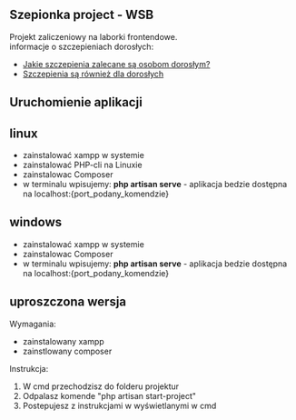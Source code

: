 ## Szepionka project - WSB

Projekt zaliczeniowy na laborki frontendowe. </br>
informacje o szczepieniach dorosłych:

-   [Jakie szczepienia zalecane są osobom dorosłym?](https://szczepienia.pzh.gov.pl/faq/jakie-szczepienia-zalecane-sa-osobom-doroslym/)
-   [Szczepienia są również dla dorosłych](https://zdrowie.pap.pl/szczepienia/szczepienia-sa-rowniez-dla-doroslych)

## Uruchomienie aplikacji

## linux

-   zainstalować xampp w systemie
-   zainstalować PHP-cli na Linuxie
-   zainstalowac Composer
-   w terminalu wpisujemy: <b>php artisan serve</b> - aplikacja bedzie dostępna na localhost:{port_podany_komendzie}

## windows

-   zainstalować xampp w systemie
-   zainstalowac Composer
-   w terminalu wpisujemy: <b>php artisan serve</b> - aplikacja bedzie dostępna na localhost:{port_podany_komendzie}

## uproszczona wersja

Wymagania:

-   zainstalowany xampp
-   zainstlowany composer

Instrukcja:

1. W cmd przechodzisz do folderu projektur
2. Odpalasz komende "php artisan start-project"
3. Postepujesz z instrukcjami w wyświetlanymi w cmd
